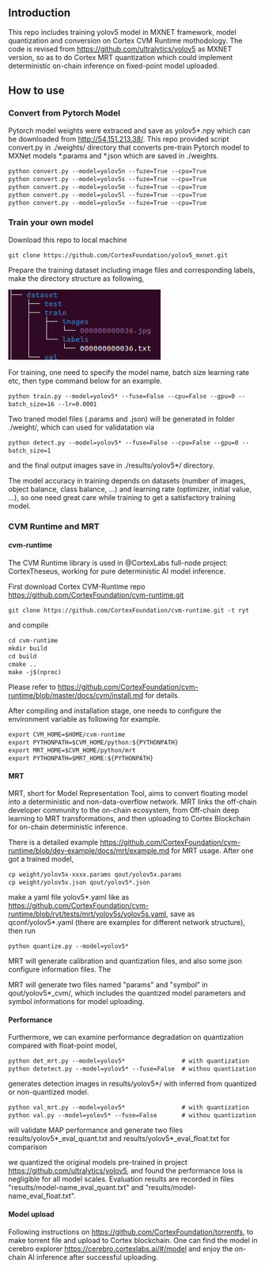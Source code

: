 ## Introduction
This repo includes training yolov5 model in MXNET framework, model quantization and conversion on Cortex CVM Runtime mothodology. The code is revised from https://github.com/ultralytics/yolov5 as MXNET version, so as to do Cortex MRT quantization which could implement deterministic on-chain inference on fixed-point model uploaded.
## How to use

### Convert from Pytorch Model
Pytorch model weights were extraced and save as yolov5*.npy which can be downloaded from http://54.151.213.38/. This repo provided script convert.py in ./weights/ directory that converts pre-train Pytorch model to MXNet models *.params and *.json which are saved in ./weights.

	python convert.py --model=yolov5n --fuze=True --cpu=True
	python convert.py --model=yolov5s --fuze=True --cpu=True
	python convert.py --model=yolov5m --fuze=True --cpu=True
	python convert.py --model=yolov5l --fuze=True --cpu=True
	python convert.py --model=yolov5x --fuze=True --cpu=True

### Train your own model
Download this repo to local machine

    git clone https://github.com/CortexFoundation/yolov5_mxnet.git 

Prepare the training dataset including image files and corresponding labels, make the directory structure as following,

![dataset directory structure](https://github.com/CortexFoundation/yolov5_mxnet/blob/main/src/tree.jpg)

For training, one need to specify the model name, batch size learning rate etc, then type command below for an example.

    python train.py --model=yolov5* --fuse=False --cpu=False --gpu=0 --batch_size=16 --lr=0.0001

Two traned model files (.params and .json) will be generated in folder ./weight/, which can used for validatation via 

    python detect.py --model=yolov5* --fuse=False --cpu=False --gpu=0 --batch_size=1

and the final output images save in ./results/yolov5*/ directory.

The model accuracy in training depends on datasets (number of images, object balance, class balance, ...) and learning rate (optimizer, initial value, ...), so one need great care while training to get a satisfactory training model.

### CVM Runtime and MRT
#### cvm-runtime

The CVM Runtime library is used in @CortexLabs full-node project: CortexTheseus, working for pure deterministic AI model inference.

First download Cortex CVM-Runtime repo https://github.com/CortexFoundation/cvm-runtime.git

    git clone https://github.com/CortexFoundation/cvm-runtime.git -t ryt

and compile

    cd cvm-runtime
    mkdir build
    cd build
    cmake ..
    make -j$(nproc)

Please refer to https://github.com/CortexFoundation/cvm-runtime/blob/master/docs/cvm/install.md for details.

After compiling and installation stage, one needs to configure the environment variable as following for example.

    export CVM_HOME=$HOME/cvm-runtime
    export PYTHONPATH=$CVM_HOME/python:${PYTHONPATH}
    export MRT_HOME=$CVM_HOME/python/mrt
    export PYTHONPATH=$MRT_HOME:${PYTHONPATH}

#### MRT

MRT, short for Model Representation Tool, aims to convert floating model into a deterministic and non-data-overflow network. MRT links the off-chain developer community to the on-chain ecosystem, from Off-chain deep learning to MRT transformations, and then uploading to Cortex Blockchain for on-chain deterministic inference.

There is a detailed example https://github.com/CortexFoundation/cvm-runtime/blob/dev-example/docs/mrt/example.md for MRT usage. After one got a trained model,

    cp weight/yolov5x-xxxx.params qout/yolov5x.params
    cp weight/yolov5x.json qout/yolov5*.json

make a yaml file yolov5*.yaml like as https://github.com/CortexFoundation/cvm-runtime/blob/ryt/tests/mrt/yolov5s/yolov5s.yaml, save as qconf/yolov5*.yaml (there are examples for different network structure), then run

    python quantize.py --model=yolov5*

MRT will generate calibration and quantization files, and also some json configure information files. The 

MRT will generate two files named "params" and "symbol" in qout/yolov5*_cvm/, which includes the quantized model parameters and symbol informations for model uploading.

#### Performance

Furthermore, we can examine performance degradation on quantization compared with float-point model,

    python det_mrt.py --model=yolov5*                # with quantization
    python detetect.py --model=yolov5* --fuse=False  # withou quantization

generates detection images in results/yolov5*/ with inferred from quantized or non-quantized model.

    python val_mrt.py --model=yolov5*                # with quantization
    python val.py --model=yolov5* --fuse=False       # withou quantization

will validate MAP performance and generate two files results/yolov5*_eval_quant.txt and results/yolov5*_eval_float.txt for comparison

we quantized the original models pre-trained in project https://github.com/ultralytics/yolov5, and found the performance loss is negligible for all model scales. Evaluation results are recorded in files "results/model-name_eval_quant.txt" and "results/model-name_eval_float.txt".

#### Model upload

Following instructions on https://github.com/CortexFoundation/torrentfs, to make torrent file and upload to Cortex blockchain. One can find the model in cerebro explorer https://cerebro.cortexlabs.ai/#/model and enjoy the on-chain AI inference after successful uploading.


    

